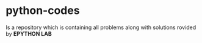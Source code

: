 # python-codes
Is a repository which is containing all problems along with solutions rovided by **EPYTHON LAB**

